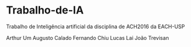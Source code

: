 # Trabalho-de-IA
Trabalho de Inteligência artificial da disciplina de ACH2016 da EACH-USP

Arthur Um
Augusto Calado
Fernando Chiu
Lucas Lai
João Trevisan
